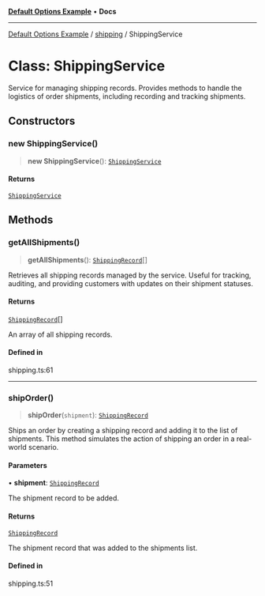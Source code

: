 [**Default Options Example**](../../README.md) • **Docs**

***

[Default Options Example](../../modules.md) / [shipping](../README.md) / ShippingService

# Class: ShippingService

Service for managing shipping records.
Provides methods to handle the logistics of order shipments, including recording and tracking shipments.

## Constructors

### new ShippingService()

> **new ShippingService**(): [`ShippingService`](ShippingService.md)

#### Returns

[`ShippingService`](ShippingService.md)

## Methods

### getAllShipments()

> **getAllShipments**(): [`ShippingRecord`](../interfaces/ShippingRecord.md)[]

Retrieves all shipping records managed by the service.
Useful for tracking, auditing, and providing customers with updates on their shipment statuses.

#### Returns

[`ShippingRecord`](../interfaces/ShippingRecord.md)[]

An array of all shipping records.

#### Defined in

shipping.ts:61

***

### shipOrder()

> **shipOrder**(`shipment`): [`ShippingRecord`](../interfaces/ShippingRecord.md)

Ships an order by creating a shipping record and adding it to the list of shipments.
This method simulates the action of shipping an order in a real-world scenario.

#### Parameters

• **shipment**: [`ShippingRecord`](../interfaces/ShippingRecord.md)

The shipment record to be added.

#### Returns

[`ShippingRecord`](../interfaces/ShippingRecord.md)

The shipment record that was added to the shipments list.

#### Defined in

shipping.ts:51

